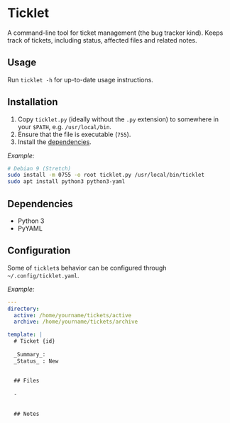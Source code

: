 # Ticklet

A command-line tool for ticket management (the bug tracker kind).
Keeps track of tickets, including status, affected files and related notes.

## Usage

Run `ticklet -h` for up-to-date usage instructions.

## Installation

1. Copy `ticklet.py` (ideally without the `.py` extension) to somewhere in your `$PATH`, e.g. `/usr/local/bin`.
2. Ensure that the file is executable (`755`).
3. Install the [dependencies](#Dependencies).

*Example:*

```sh
# Debian 9 (Stretch)
sudo install -m 0755 -o root ticklet.py /usr/local/bin/ticklet
sudo apt install python3 python3-yaml
```

## Dependencies

- Python 3
- PyYAML

## Configuration

Some of `ticklet`s behavior can be configured through `~/.config/ticklet.yaml`.

*Example:*

```yaml
---
directory:
  active: /home/yourname/tickets/active
  archive: /home/yourname/tickets/archive

template: |
  # Ticket {id}
  
  _Summary_:
  _Status_ : New
  
  
  ## Files
  
  -
  
  
  ## Notes
  
  
```
